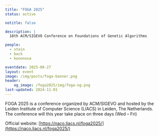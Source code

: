 ```yaml
---
title: "FOGA 2025"
status: active

notitle: false

description: |
  18th ACM/SIGEVO Conference on Foundations of Genetic Algorithms

people:
  - stein
  - back
  - kononova

eventdate: 2025-08-27
layout: event
image: /img/posts/foga-banner.png
header:
    og_image: /foga2025/img/foga-og.png
last-updated: 2024-11-01
---
```

FOGA 2025 is a conference organized by ACM/SIGEVO and hosted by the Leiden Institute of Computer Science (LIACS) in Leiden, The Netherlands. The conference will this year take place on three days (Wed – Fri)

Official website: [https://naco.liacs.nl/foga2025/](https://naco.liacs.nl/foga2025/)

